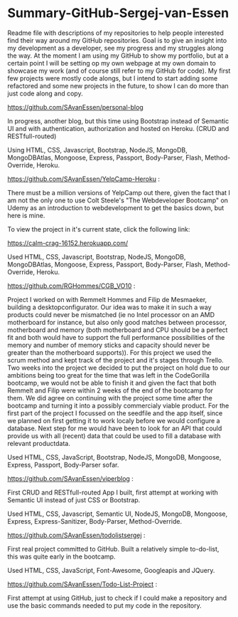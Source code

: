 # Summary-GitHub-Sergej-van-Essen
Readme file with descriptions of my repositories to help people interested find their way around my GitHub repositories. Goal is to give an insight into my development as a developer, see my progress and my struggles along the way. At the moment I am using my GitHub to show my portfolio, but at a certain point I will be setting op my own webpage at my own domain to showcase my work (and of course still refer to my GitHub for code). My first few projects were mostly code alongs, but I intend to start adding some refactored and some new projects in the future, to show I can do more than just code along and copy. 

https://github.com/SAvanEssen/personal-blog

In progress, another blog, but this time using Bootstrap instead of Semantic UI and with authentication, authorization and hosted on Heroku. (CRUD and RESTfull-routed) 

Using HTML, CSS, Javascript, Bootstrap, NodeJS, MongoDB, MongoDBAtlas, Mongoose, Express, Passport, Body-Parser, Flash, Method-Override, Heroku.

https://github.com/SAvanEssen/YelpCamp-Heroku :

There must be a million versions of YelpCamp out there, given the fact that I am not the only one to use Colt Steele's "The Webdeveloper Bootcamp" on Udemy as an introduction to webdevelopment to get the basics down, but here is mine. 

To view the project in it's current state, click the following link:

https://calm-crag-16152.herokuapp.com/

Used HTML, CSS, Javascript, Bootstrap, NodeJS, MongoDB, MongoDBAtlas, Mongoose, Express, Passport, Body-Parser, Flash, Method-Override, Heroku.

https://github.com/RGHommes/CGB_VO10 :

Project I worked on with Remmelt Hommes and Filip de Mesmaeker, building a desktopconfigurator. Our idea was to make it in such a way products could never be mismatched (ie no Intel processor on an AMD motherboard for instance, but also only good matches between processor, motherboard and memory (both motherboard and CPU should be a perfect fit and both would have to support the full performance possibilities of the memory and number of memory sticks and capacity should never be greater than the motherboard supports)). For this project we used the scrum method and kept track of the project and it's stages through Trello. Two weeks into the project we decided to put the project on hold due to our ambitions being too great for the time that was left in the CodeGorilla bootcamp, we would not be able to finish it and given the fact that both Remmelt and Filip were within 2 weeks of the end of the bootcamp for them. We did agree on continuing with the project some time after the bootcamp and turning it into a possibly commercialy viable product. For the first part of the project I focussed on the seedfile and the app itself, since we planned on first getting it to work localy before we would configure a database. Next step for me would have been to look for an API that could provide us with all (recent) data that could be used to fill a database with relevant productdata.

Used HTML, CSS, JavaScript, Bootstrap, NodeJS, MongoDB, Mongoose, Express, Passport, Body-Parser sofar.

https://github.com/SAvanEssen/viperblog :

First CRUD and RESTfull-routed App I built, first attempt at working with Semantic UI instead of just CSS or Bootstrap.

Used HTML, CSS, Javascript, Semantic UI, NodeJS, MongoDB, Mongoose, Express, Express-Sanitizer, Body-Parser, Method-Override. 

https://github.com/SAvanEssen/todolistsergej :

First real project committed to GitHub. Built a relatively simple to-do-list, this was quite early in the bootcamp.

Used HTML, CSS, JavaScript, Font-Awesome, Googleapis and JQuery.

https://github.com/SAvanEssen/Todo-List-Project :

First attempt at using GitHub, just to check if I could make a repository and use the basic commands needed to put my code in the repository.
